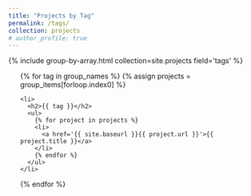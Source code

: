 ```yaml
---
title: "Projects by Tag"
permalink: /tags/
collection: projects
# author_profile: true
---
```


{% include group-by-array.html collection=site.projects field='tags' %}

<ul>
  {% for tag in group_names %}
    {% assign projects = group_items[forloop.index0] %}

    <li>
      <h2>{{ tag }}</h2>
      <ul>
        {% for project in projects %}
        <li>
          <a href='{{ site.baseurl }}{{ project.url }}'>{{ project.title }}</a>
        </li>
        {% endfor %}
      </ul>
    </li>
  {% endfor %}
</ul>